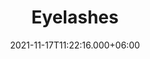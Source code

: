 ---
title: Eyelashes
date: 2021-11-17T11:22:16.000+06:00
description: Eyelashes
price: '25.00'
priceBefore: '30.00'
shortDescription: Eyelashes
productID: "11"
images:
- image: "/uploads/Fierce.jpeg"
- image: "/uploads/Fabulous.jpeg"

---